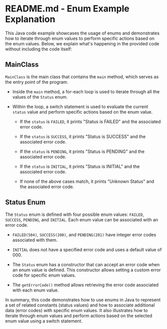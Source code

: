 # README.md - Enum Example Explanation

This Java code example showcases the usage of enums and demonstrates how to iterate through enum values to perform specific actions based on the enum values. Below, we explain what's happening in the provided code without including the code itself:

## MainClass

`MainClass` is the main class that contains the `main` method, which serves as the entry point of the program.

- Inside the `main` method, a for-each loop is used to iterate through all the values of the `Status` enum.

- Within the loop, a switch statement is used to evaluate the current `status` value and perform specific actions based on the enum value.

  - If the `status` is `FAILED`, it prints "Status is FAILED" and the associated error code.
  
  - If the `status` is `SUCCESS`, it prints "Status is SUCCESS" and the associated error code.
  
  - If the `status` is `PENDING`, it prints "Status is PENDING" and the associated error code.
  
  - If the `status` is `INITIAL`, it prints "Status is INITIAL" and the associated error code.
  
  - If none of the above cases match, it prints "Unknown Status" and the associated error code.

## Status Enum

The `Status` enum is defined with four possible enum values: `FAILED`, `SUCCESS`, `PENDING`, and `INITIAL`. Each enum value can be associated with an error code.

- `FAILED(504)`, `SUCCESS(200)`, and `PENDING(201)` have integer error codes associated with them.
- `INITIAL` does not have a specified error code and uses a default value of 000.

- The `Status` enum has a constructor that can accept an error code when an enum value is defined. This constructor allows setting a custom error code for specific enum values.

- The `getErrorCode()` method allows retrieving the error code associated with each enum value.

In summary, this code demonstrates how to use enums in Java to represent a set of related constants (status values) and how to associate additional data (error codes) with specific enum values. It also illustrates how to iterate through enum values and perform actions based on the selected enum value using a switch statement.
